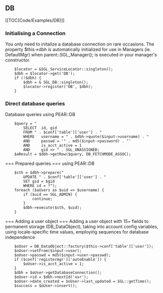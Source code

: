 <!-- Name: Howto/DB/CodeExamples/Simple -->
<!-- Version: 1 -->
<!-- Last-Modified: 2006/09/12 17:58:07 -->
<!-- Author: demian -->
## DB
[[TOC(Code/Examples/DB)]]

### Initialising a Connection
You only need to initalize a database connection on rare occasions. The property $this->dbh is automatically initialized for use in Managers (ie. DefaultMgr) when parent::SGL_Manager(); is executed in your manager's constructor.


        $locator = &SGL_ServiceLocator::singleton();
        $dbh = $locator->get('DB');
        if (!$dbh) {
            $dbh = & SGL_DB::singleton();
            $locator->register('DB', $dbh);
        }

### Direct database queries
Database queries using PEAR::DB 


        $query = "
            SELECT  id, gid
            FROM " . $conf['table']['user'] . "
            WHERE   username = " . $dbh->quote($input->username) . "
            AND     passwd = '" . md5($input->password) . "'
            AND     is_acct_active = 1
            AND     gid <> " . SGL_UNASSIGNED;
        $aResult = $dbh->getRow($query, DB_FETCHMODE_ASSOC);

=== Prepared queries === 
using PEAR::DB

        $sth = $dbh->prepare("  
            UPDATE " . $conf['table']['user'] . "
            SET gid = $gid
            WHERE id = ?");
        foreach ($aUsers as $uid => $username) {
            if ($uid == SGL_ADMIN) {
                continue;
            }
            $dbh->execute($sth, $uid);
        }

=== Adding a user object === 
Adding a user object with 15+ fields to permanent storage (DB_DataObject), taking into account config variables, using locale-specific time values, employing sequences for database independence

        $oUser = DB_DataObject::factory($this->conf['table']['user']);
        $oUser->setFrom($input->user);
        $oUser->passwd = md5($input->user->passwd);
        if ($conf['registermgr']['autoEnable']) {
            $oUser->is_acct_active = 1;
        }
        $dbh = $oUser->getDatabaseConnection();
        $oUser->id = $dbh->nextId('usr');
        $oUser->date_created = $oUser->last_updated = SGL::getTime();
        $success = $oUser->insert();

